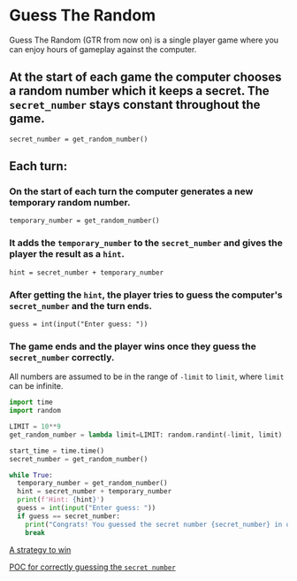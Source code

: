 # Guess The Random

Guess The Random (GTR from now on) is a single player game where you can enjoy hours of gameplay against the computer.

## At the start of each game the computer chooses a random number which it keeps a secret. The `secret_number` stays constant throughout the game.

`secret_number = get_random_number()`

## Each turn:

### On the start of each turn the computer generates a new temporary random number.

`temporary_number = get_random_number()`

### It adds the `temporary_number` to the `secret_number` and gives the player the result as a `hint`.

`hint = secret_number + temporary_number`

### After getting the `hint`, the player tries to guess the computer's `secret_number` and the turn ends.

`guess = int(input("Enter guess: "))`

### The game ends and the player wins once they guess the `secret_number` correctly. 

All numbers are assumed to be in the range of `-limit` to `limit`, where `limit` can be infinite.

```python
import time
import random

LIMIT = 10**9
get_random_number = lambda limit=LIMIT: random.randint(-limit, limit)

start_time = time.time()
secret_number = get_random_number()

while True:
  temporary_number = get_random_number()
  hint = secret_number + temporary_number
  print(f'Hint: {hint}')
  guess = int(input("Enter guess: "))
  if guess == secret_number:
    print("Congrats! You guessed the secret number {secret_number} in only {} seconds!")
    break
```

[A strategy to win](SOLUTION.md)

[POC for correctly guessing the `secret number`](guess_the_random.py)
